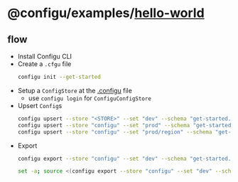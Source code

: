 # @configu/examples/[hello-world](https://en.wikipedia.org/wiki/%22Hello,_World!%22_program)

## flow

- Install Configu CLI
- Create a `.cfgu` file
  ```bash
  configu init --get-started
  ```
- Setup a `ConfigStore` at the [.configu](.configu) file
  - use `configu login` for `ConfiguConfigStore` 
- Upsert `Config`s
  ```bash
  configu upsert --store "<STORE>" --set "dev" --schema "get-started.cfgu.json" --config "GREETING=hey" --config "SUBJECT=<VALUE>"
  configu upsert --store "configu" --set "prod" --schema "get-started.cfgu.json" -c "SUBJECT=<VALUE>"
  configu upsert --store "configu" --set "prod/region" --schema "get-started.cfgu.json" -c "GREETING=welcome"
  ```
- Export
  ```bash
  configu export --store "configu" --set "dev" --schema "get-started.cfgu.json" --run "<EXECUTABLE>"

  set -a; source <(configu export --store "configu" --set "dev" --schema "get-started.cfgu.json" --source); set +a && <EXECUTABLE>
  ```
